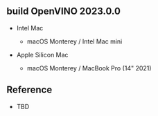 ## build OpenVINO 2023.0.0

- Intel Mac
    - macOS Monterey / Intel Mac mini

- Apple Silicon Mac
    - macOS Monterey / MacBook Pro (14" 2021)

## Reference

- TBD

 
